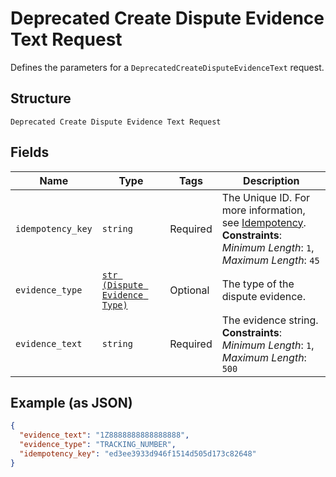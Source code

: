 
# Deprecated Create Dispute Evidence Text Request

Defines the parameters for a `DeprecatedCreateDisputeEvidenceText` request.

## Structure

`Deprecated Create Dispute Evidence Text Request`

## Fields

| Name | Type | Tags | Description |
|  --- | --- | --- | --- |
| `idempotency_key` | `string` | Required | The Unique ID. For more information, see [Idempotency](https://developer.squareup.com/docs/working-with-apis/idempotency).<br>**Constraints**: *Minimum Length*: `1`, *Maximum Length*: `45` |
| `evidence_type` | [`str (Dispute Evidence Type)`](../../doc/models/dispute-evidence-type.md) | Optional | The type of the dispute evidence. |
| `evidence_text` | `string` | Required | The evidence string.<br>**Constraints**: *Minimum Length*: `1`, *Maximum Length*: `500` |

## Example (as JSON)

```json
{
  "evidence_text": "1Z8888888888888888",
  "evidence_type": "TRACKING_NUMBER",
  "idempotency_key": "ed3ee3933d946f1514d505d173c82648"
}
```

